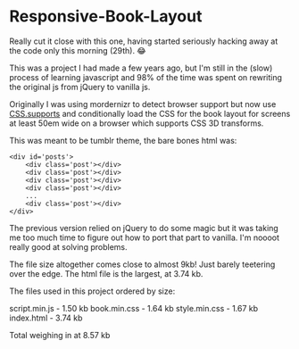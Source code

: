 # Responsive-Book-Layout

Really cut it close with this one, having started seriously hacking away at the code only this morning (29th). 😂 

This was a project I had made a few years ago, but I'm still in the (slow) process of learning javascript and 98% of the time was spent on rewriting the original js from jQuery to vanilla js.

Originally I was using mordernizr to detect browser support but now use [CSS.supports](https://developer.mozilla.org/en-US/docs/Web/API/CSS/supports) and conditionally load the CSS for the book layout for screens at least 50em wide on a browser which supports CSS 3D transforms.

This was meant to be tumblr theme, the bare bones html was:

    <div id='posts'>
        <div class='post'></div>
        <div class='post'></div>
        <div class='post'></div>
        <div class='post'></div>
        ...
        <div class='post'></div>
    </div>
    
The previous version relied on jQuery to do some magic but it was taking me too much time to figure out how to port that part to vanilla. I'm noooot really good at solving problems.

The file size altogether comes close to almost 9kb! Just barely teetering over the edge. The html file is the largest, at 3.74 kb.

The files used in this project ordered by size:

script.min.js - 1.50 kb
book.min.css  - 1.64 kb
style.min.css - 1.67 kb
index.html    - 3.74 kb

Total weighing in at 8.57 kb
